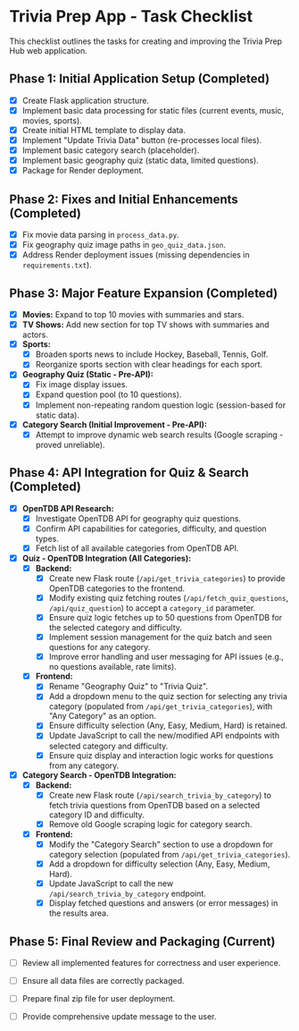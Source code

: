 # Trivia Prep App - Task Checklist

This checklist outlines the tasks for creating and improving the Trivia Prep Hub web application.

## Phase 1: Initial Application Setup (Completed)

-   [x] Create Flask application structure.
-   [x] Implement basic data processing for static files (current events, music, movies, sports).
-   [x] Create initial HTML template to display data.
-   [x] Implement "Update Trivia Data" button (re-processes local files).
-   [x] Implement basic category search (placeholder).
-   [x] Implement basic geography quiz (static data, limited questions).
-   [x] Package for Render deployment.

## Phase 2: Fixes and Initial Enhancements (Completed)

-   [x] Fix movie data parsing in `process_data.py`.
-   [x] Fix geography quiz image paths in `geo_quiz_data.json`.
-   [x] Address Render deployment issues (missing dependencies in `requirements.txt`).

## Phase 3: Major Feature Expansion (Completed)

-   [x] **Movies:** Expand to top 10 movies with summaries and stars.
-   [x] **TV Shows:** Add new section for top TV shows with summaries and actors.
-   [x] **Sports:**
    -   [x] Broaden sports news to include Hockey, Baseball, Tennis, Golf.
    -   [x] Reorganize sports section with clear headings for each sport.
-   [x] **Geography Quiz (Static - Pre-API):**
    -   [x] Fix image display issues.
    -   [x] Expand question pool (to 10 questions).
    -   [x] Implement non-repeating random question logic (session-based for static data).
-   [x] **Category Search (Initial Improvement - Pre-API):**
    -   [x] Attempt to improve dynamic web search results (Google scraping - proved unreliable).

## Phase 4: API Integration for Quiz & Search (Completed)

-   [x] **OpenTDB API Research:**
    -   [x] Investigate OpenTDB API for geography quiz questions.
    -   [x] Confirm API capabilities for categories, difficulty, and question types.
    -   [x] Fetch list of all available categories from OpenTDB API.
-   [x] **Quiz - OpenTDB Integration (All Categories):**
    -   [x] **Backend:**
        -   [x] Create new Flask route (`/api/get_trivia_categories`) to provide OpenTDB categories to the frontend.
        -   [x] Modify existing quiz fetching routes (`/api/fetch_quiz_questions`, `/api/quiz_question`) to accept a `category_id` parameter.
        -   [x] Ensure quiz logic fetches up to 50 questions from OpenTDB for the selected category and difficulty.
        -   [x] Implement session management for the quiz batch and seen questions for any category.
        -   [x] Improve error handling and user messaging for API issues (e.g., no questions available, rate limits).
    -   [x] **Frontend:**
        -   [x] Rename "Geography Quiz" to "Trivia Quiz".
        -   [x] Add a dropdown menu to the quiz section for selecting any trivia category (populated from `/api/get_trivia_categories`), with "Any Category" as an option.
        -   [x] Ensure difficulty selection (Any, Easy, Medium, Hard) is retained.
        -   [x] Update JavaScript to call the new/modified API endpoints with selected category and difficulty.
        -   [x] Ensure quiz display and interaction logic works for questions from any category.
-   [x] **Category Search - OpenTDB Integration:**
    -   [x] **Backend:**
        -   [x] Create new Flask route (`/api/search_trivia_by_category`) to fetch trivia questions from OpenTDB based on a selected category ID and difficulty.
        -   [x] Remove old Google scraping logic for category search.
    -   [x] **Frontend:**
        -   [x] Modify the "Category Search" section to use a dropdown for category selection (populated from `/api/get_trivia_categories`).
        -   [x] Add a dropdown for difficulty selection (Any, Easy, Medium, Hard).
        -   [x] Update JavaScript to call the new `/api/search_trivia_by_category` endpoint.
        -   [x] Display fetched questions and answers (or error messages) in the results area.

## Phase 5: Final Review and Packaging (Current)

-   [ ] Review all implemented features for correctness and user experience.
-   [ ] Ensure all data files are correctly packaged.
-   [ ] Prepare final zip file for user deployment.
-   [ ] Provide comprehensive update message to the user.


